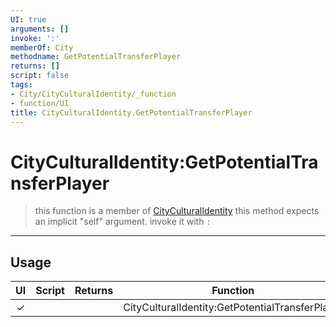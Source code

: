 ```yaml
---
UI: true
arguments: []
invoke: ':'
memberOf: City
methodname: GetPotentialTransferPlayer
returns: []
script: false
tags:
- City/CityCulturalIdentity/_function
- function/UI
title: CityCulturalIdentity.GetPotentialTransferPlayer
---
```

# CityCulturalIdentity:GetPotentialTransferPlayer
> this function is a member of [CityCulturalIdentity](civ-6/lua/CityCulturalIdentity.md)
> this method expects an implicit "self" argument. invoke it with `:`
-----
## Usage
|  UI | Script | Returns | Function | Arguments |
|:---:|:------:|-------:|:--------:|:---------|
|✓| ||CityCulturalIdentity:GetPotentialTransferPlayer||
